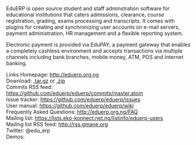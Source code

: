 EduERP is open source student and staff adminstration software for educational institutions that caters admissions, clearance, course registration,  grading, exams processing and transcripts.   It comes with plugins for creating and synchronizing user accounts on e-mail servers, payment administration, HR management and a flexible reporting system.

Electronic payment is provided via EduPAY, a payment gateway that enables a completely cashless environment and accepts transactions via multiple channels including bank branches, mobile money, ATM, POS and Internet banking.

Links
Homepage: http://eduerp.org.ng  
Download: [.tar.gz](https://github.com/eduerp/eduerp/tarball/master) or [.zip](https://github.com/eduerp/eduerp/zipball/master)  
Commits RSS feed: https://github.com/eduerp/eduerp/commits/master.atom  
Issue tracker: https://github.com/eduerp/eduerp/issues  
User manual: https://github.com/eduerp/eduerp/wiki  
Frequently Asked Questions: http://eduerp.org.ng/FAQ  
Mailing list: https://lists.eko-konnect.net.ng/listinfo/eduerp-users  
Mailing list RSS feed: http://rss.gmane.org  
Twitter: @edu_erp  
Demos: 
